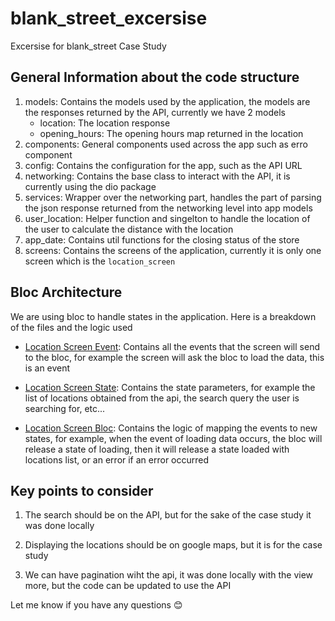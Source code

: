 # blank_street_excersise

Excersise for blank_street Case Study

## General Information about the code structure


1. models: Contains the models used by the application, the models are the responses returned by the API, currently we have 2 models
   - location: The location response
   - opening_hours: The opening hours map returned in the location
2. components: General components used across the app such as erro component
3. config: Contains the configuration for the app, such as the API URL 
4. networking: Contains the base class to interact with the API, it is currently using the dio package
5. services: Wrapper over the networking part, handles the part of parsing the json response returned from the networking level into app models
6. user_location: Helper function and singelton to handle the location of the user to calculate the distance with the location
7. app_date: Contains util functions for the closing status of the store
8. screens: Contains the screens of the application, currently it is only one screen which is the `location_screen`



## Bloc Architecture 

We are using bloc to handle states in the application. Here is a breakdown of the files and the logic used 

- [Location Screen Event](./lib/screens/location_screen/bloc/location_screen_event.dart): Contains all the events that the screen will send to the bloc, for example the screen will ask the bloc to load the data, this is an event
- [Location Screen State](./lib/screens/location_screen/bloc/location_screen_state.dart): Contains the state parameters, for example the list of locations obtained from the api, the search query the user is searching for, etc...

- [Location Screen Bloc](./lib/screens/location_screen/bloc/location_screen_bloc.dart): Contains the logic of mapping the events to new states, for example, when the event of loading data occurs, the bloc will release a state of loading, then it will release a state loaded with locations list, or an error if an error occurred


## Key points to consider

1. The search should be on the API, but for the sake of the case study it was done locally

2. Displaying the locations should be on google maps, but it is for the case study

3. We can have pagination wiht the api, it was done locally with the view more, but the code can be updated to use the API


Let me know if you have any questions 😊



